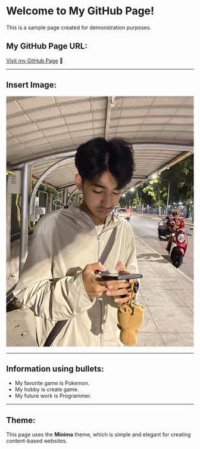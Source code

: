 # Welcome to My GitHub Page!

This is a sample page created for demonstration purposes.

## My GitHub Page URL:
[Visit my GitHub Page](https://professerswitch.github.io/6530250026.github.io/) 🎉

---

## Insert Image:
![oak](image.jpg)

---

## Information using bullets:
- My favorite game is Pokemon.
- My hobby is create game.
- My future work is Programmer.

---

## Theme:
This page uses the **Minima** theme, which is simple and elegant for creating content-based websites.
